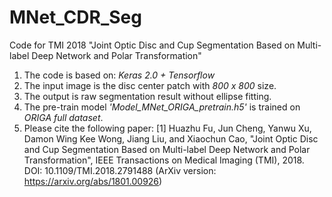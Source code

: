 # MNet_CDR_Seg

Code for TMI 2018 "Joint Optic Disc and Cup Segmentation Based on Multi-label Deep Network and Polar Transformation"

1. The code is based on: *Keras 2.0 + Tensorflow*
2. The input image is the disc center patch with *800 x 800* size.
3. The output is raw segmentation result without ellipse fitting.
4. The pre-train model *'Model_MNet_ORIGA_pretrain.h5'* is trained on *ORIGA full dataset*.
5. Please cite the following paper:
[1] Huazhu Fu, Jun Cheng, Yanwu Xu, Damon Wing Kee Wong, Jiang Liu, and Xiaochun Cao, "Joint Optic Disc and Cup Segmentation Based on Multi-label Deep Network and Polar Transformation", IEEE Transactions on Medical Imaging (TMI), 2018. DOI: 10.1109/TMI.2018.2791488 (ArXiv version: https://arxiv.org/abs/1801.00926) 

